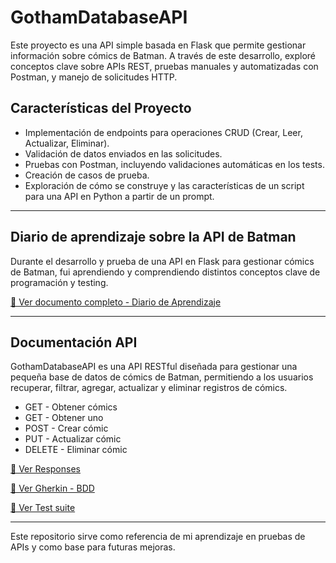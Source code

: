# GothamDatabaseAPI
Este proyecto es una API simple basada en Flask que permite gestionar información sobre cómics de Batman. A través de este desarrollo, exploré conceptos clave sobre APIs REST, pruebas manuales y automatizadas con Postman, y manejo de solicitudes HTTP.

## Características del Proyecto
- Implementación de endpoints para operaciones CRUD (Crear, Leer, Actualizar, Eliminar).
- Validación de datos enviados en las solicitudes.
- Pruebas con Postman, incluyendo validaciones automáticas en los tests.
- Creación de casos de prueba.
- Exploración de cómo se construye y las características de un script para una API en Python a partir de un prompt. 

---

## Diario de aprendizaje sobre la API de Batman
Durante el desarrollo y prueba de una API en Flask para gestionar cómics de Batman, fui aprendiendo y comprendiendo distintos conceptos clave de programación y testing.

[📄 Ver documento completo - Diario de Aprendizaje](Diario%20de%20aprendizaje.md)

---

## Documentación API 
GothamDatabaseAPI es una API RESTful diseñada para gestionar una pequeña base de datos de cómics de Batman, permitiendo a los usuarios recuperar, filtrar, agregar, actualizar y eliminar registros de cómics.

- GET - Obtener cómics
- GET - Obtener uno
- POST - Crear cómic
- PUT - Actualizar cómic
- DELETE - Eliminar cómic

[📄 Ver Responses](https://github.com/agustinarav/GothamDatabaseAPI/blob/main/Escenarios%20y%20Casos%20de%20prueba%20/Responses)

[📄 Ver Gherkin - BDD ](https://github.com/agustinarav/GothamDatabaseAPI/blob/main/Escenarios%20y%20Casos%20de%20prueba%20/Escenarios%20Principales)

[📄 Ver Test suite ](https://github.com/agustinarav/GothamDatabaseAPI/blob/main/Escenarios%20y%20Casos%20de%20prueba%20/Casos%20de%20prueba%20para%20Esc.%20Pricipales.md)





---

Este repositorio sirve como referencia de mi aprendizaje en pruebas de APIs y como base para futuras mejoras. 


